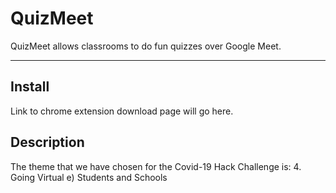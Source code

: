 # QuizMeet

QuizMeet allows classrooms to do fun quizzes over Google Meet.

---

## Install

Link to chrome extension download page will go here.

## Description

The theme that we have chosen for the Covid-19 Hack Challenge is:
4. Going Virtual
e) Students and Schools
